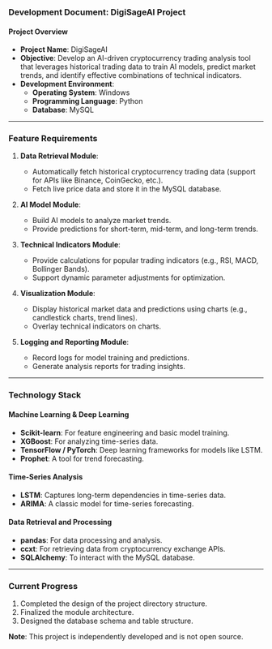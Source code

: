 ### Development Document: DigiSageAI Project

#### **Project Overview**
- **Project Name**: DigiSageAI  
- **Objective**: Develop an AI-driven cryptocurrency trading analysis tool that leverages historical trading data to train AI models, predict market trends, and identify effective combinations of technical indicators.  
- **Development Environment**:
  - **Operating System**: Windows
  - **Programming Language**: Python  
  - **Database**: MySQL  

---

### **Feature Requirements**
1. **Data Retrieval Module**:
   - Automatically fetch historical cryptocurrency trading data (support for APIs like Binance, CoinGecko, etc.).
   - Fetch live price data and store it in the MySQL database.

2. **AI Model Module**:
   - Build AI models to analyze market trends.
   - Provide predictions for short-term, mid-term, and long-term trends.

3. **Technical Indicators Module**:
   - Provide calculations for popular trading indicators (e.g., RSI, MACD, Bollinger Bands).
   - Support dynamic parameter adjustments for optimization.

4. **Visualization Module**:
   - Display historical market data and predictions using charts (e.g., candlestick charts, trend lines).
   - Overlay technical indicators on charts.

5. **Logging and Reporting Module**:
   - Record logs for model training and predictions.
   - Generate analysis reports for trading insights.

---

### **Technology Stack**

#### **Machine Learning & Deep Learning**
- **Scikit-learn**: For feature engineering and basic model training.  
- **XGBoost**: For analyzing time-series data.  
- **TensorFlow / PyTorch**: Deep learning frameworks for models like LSTM.  
- **Prophet**: A tool for trend forecasting.  

#### **Time-Series Analysis**
- **LSTM**: Captures long-term dependencies in time-series data.  
- **ARIMA**: A classic model for time-series forecasting.  

#### **Data Retrieval and Processing**
- **pandas**: For data processing and analysis.  
- **ccxt**: For retrieving data from cryptocurrency exchange APIs.  
- **SQLAlchemy**: To interact with the MySQL database.  

---

### **Current Progress**
1. Completed the design of the project directory structure.  
2. Finalized the module architecture.  
3. Designed the database schema and table structure.  

**Note**: This project is independently developed and is not open source.

